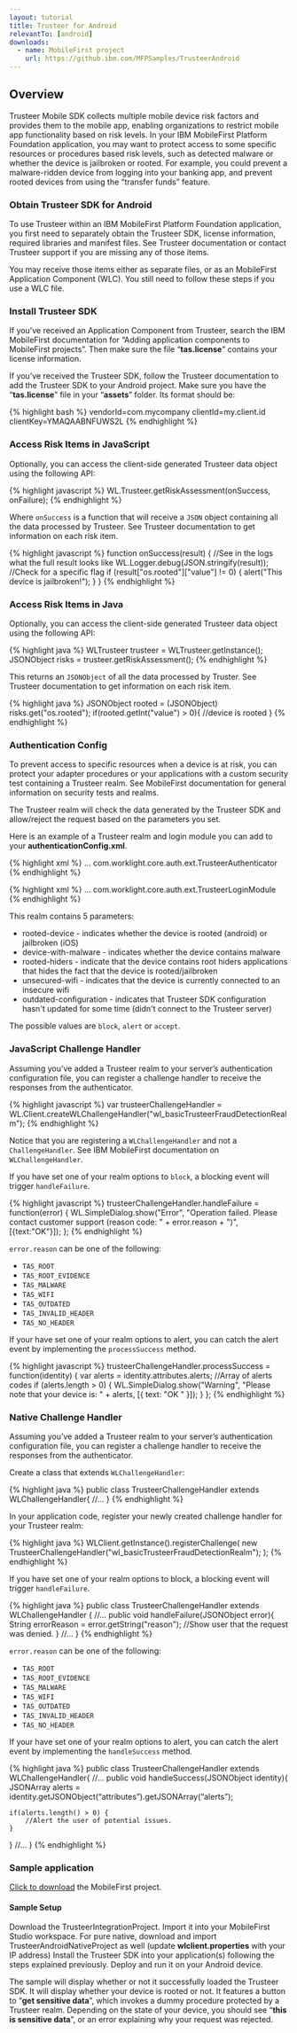 ```yaml
---
layout: tutorial
title: Trusteer for Android
relevantTo: [android]
downloads:
  - name: MobileFirst project
    url: https://github.ibm.com/MFPSamples/TrusteerAndroid
---
```

<h2>Overview</h2>
Trusteer Mobile SDK collects multiple mobile device risk factors and provides them to the mobile app, enabling organizations to restrict mobile app functionality based on risk levels. In your IBM MobileFirst Platform Foundation application, you may want to protect access to some specific resources or procedures based risk levels, such as detected malware or whether the device is jailbroken or rooted. For example, you could prevent a malware-ridden device from logging into your banking app, and prevent rooted devices from using the “transfer funds” feature.

### Obtain Trusteer SDK for Android
To use Trusteer within an IBM MobileFirst Platform Foundation application, you first need to separately obtain the Trusteer SDK, license information, required libraries and manifest files.
See Trusteer documentation or contact Trusteer support if you are missing any of those items.

You may receive those items either as separate files, or as an MobileFirst Application Component (WLC).
You still need to follow these steps if you use a WLC file.

### Install Trusteer SDK
If you’ve received an Application Component from Trusteer, search the IBM MobileFirst documentation for “Adding application components to MobileFirst projects”. Then make sure the file “**tas.license**” contains your license information.

If you’ve received the Trusteer SDK, follow the Trusteer documentation to add the Trusteer SDK to your Android project. Make sure you have the “**tas.license**” file in your “**assets**” folder. Its format should be:

{% highlight bash %}
vendorId=com.mycompany
clientId=my.client.id
clientKey=YMAQAABNFUWS2L
{% endhighlight %}

### Access Risk Items in JavaScript
Optionally, you can access the client-side generated Trusteer data object using the following API:

{% highlight javascript %}
WL.Trusteer.getRiskAssessment(onSuccess, onFailure);
{% endhighlight %}

Where <code>onSuccess</code> is a function that will receive a <code>JSON</code> object containing all the data processed by Trusteer. See Trusteer documentation to get information on each risk item.

{% highlight javascript %}
function onSuccess(result) {
  //See in the logs what the full result looks like
  WL.Logger.debug(JSON.stringify(result));
  //Check for a specific flag
  if (result["os.rooted"]["value"] != 0) {
    alert("This device is jailbroken!");
  }
}
{% endhighlight %}

### Access Risk Items in Java
Optionally, you can access the client-side generated Trusteer data object using the following API:

{% highlight java %}
WLTrusteer trusteer = WLTrusteer.getInstance();
JSONObject risks = trusteer.getRiskAssessment();
{% endhighlight %}

This returns an <code>JSONObject</code> of all the data processed by Truster. See Trusteer documentation to get information on each risk item.

{% highlight java %}
JSONObject rooted = (JSONObject) risks.get("os.rooted");
if(rooted.getInt("value") > 0){
	//device is rooted
}
{% endhighlight %}

### Authentication Config
To prevent access to specific resources when a device is at risk, you can protect your adapter procedures or your applications with a custom security test containing a Trusteer realm. See MobileFirst documentation for general information on security tests and realms.

The Trusteer realm will check the data generated by the Trusteer SDK and allow/reject the request based on the parameters you set.

Here is an example of a Trusteer realm and login module you can add to your **authenticationConfig.xml**.

{% highlight xml %}
<realms>
  ...
  <realm name="wl_basicTrusteerFraudDetectionRealm" loginModule="trusteerFraudDetectionLogin">
    <className>
      com.worklight.core.auth.ext.TrusteerAuthenticator
    </className>
    <parameter name="rooted-device" value="block" />
    <parameter name="device-with-malware" value="block" />
    <parameter name="rooted-hiders" value="block" />
    <parameter name="unsecured-wifi" value="alert" />
    <parameter name="outdated-configuration" value="alert" />
  </realm>
</realms>
{% endhighlight %}

{% highlight xml %}
<loginModules>
  ...
  <loginModule name="trusteerFraudDetectionLogin">
    <className>
      com.worklight.core.auth.ext.TrusteerLoginModule
    </className>
  </loginModule>
</loginModules>
{% endhighlight %}

This realm contains 5 parameters:

* rooted-device - indicates whether the device is rooted (android) or jailbroken (iOS)
* device-with-malware  - indicates whether the device contains malware
* rooted-hiders - indicate that the device contains root hiders applications that hides the fact that the device is rooted/jailbroken
* unsecured-wifi - indicates that the device is currently connected to an insecure wifi
* outdated-configuration - indicates that Trusteer SDK  configuration hasn't updated for some time (didn't connect to the Trusteer server)

The possible values are <code>block</code>, <code>alert</code> or <code>accept</code>.

### JavaScript Challenge Handler
Assuming you’ve added a Trusteer realm to your server’s authentication configuration file, you can register a challenge handler to receive the responses from the authenticator.

{% highlight javascript %}
var trusteerChallengeHandler = WL.Client.createWLChallengeHandler("wl_basicTrusteerFraudDetectionRealm");
{% endhighlight %}

Notice that you are registering a <code>WLChallengeHandler</code> and not a <code>ChallengeHandler</code>. See IBM MobileFirst documentation on <code>WLChallengeHandler</code>.

If you have set one of your realm options to <code>block</code>, a blocking event will trigger <code>handleFailure</code>.

{% highlight javascript %}
trusteerChallengeHandler.handleFailure = function(error) {
      WL.SimpleDialog.show("Error", "Operation failed. Please contact customer support (reason code: " + error.reason + ")",  [{text:"OK"}]);
};
{% endhighlight %}

<code>error.reason</code> can be one of the following:
<ul>
	<li><code>TAS_ROOT</code></li>
	<li><code>TAS_ROOT_EVIDENCE</code></li>
 	<li><code>TAS_MALWARE</code></li>
	<li><code>TAS_WIFI</code></li>
	<li><code>TAS_OUTDATED</code></li>
	<li><code>TAS_INVALID_HEADER</code></li>
	<li><code>TAS_NO_HEADER</code></li>
</ul>

If your have set one of your realm options to alert, you can catch the alert event by implementing the <code>processSuccess</code> method.

{% highlight javascript %}
trusteerChallengeHandler.processSuccess = function(identity) {
  var alerts = identity.attributes.alerts; //Array of alerts codes
  if (alerts.length > 0) {
    WL.SimpleDialog.show("Warning", "Please note that your device is: " + alerts, [{
      text: "OK "
    }]);
  }
};
{% endhighlight %}

### Native Challenge Handler
Assuming you’ve added a Trusteer realm to your server’s authentication configuration file, you can register a challenge handler to receive the responses from the authenticator.

Create a class that extends <code>WLChallengeHandler</code>:

{% highlight java %}
public class TrusteerChallengeHandler extends WLChallengeHandler{
//...
}
{% endhighlight %}

In your application code, register your newly created challenge handler for your Trusteer realm:

{% highlight java %}
WLClient.getInstance().registerChallenge(
  new TrusteerChallengeHandler("wl_basicTrusteerFraudDetectionRealm");
);
{% endhighlight %}

If you have set one of your realm options to block, a blocking event will trigger <code>handleFailure</code>.

{% highlight java %}
public class TrusteerChallengeHandler extends WLChallengeHandler {
//...
  public void handleFailure(JSONObject error){
      String errorReason = error.getString("reason");
      //Show user that the request was denied.
  }
//...
}
{% endhighlight %}

<code>error.reason</code> can be one of the following:
<ul>
	<li><code>TAS_ROOT</code></li>
	<li><code>TAS_ROOT_EVIDENCE</code></li>
 	<li><code>TAS_MALWARE</code></li>
	<li><code>TAS_WIFI</code></li>
	<li><code>TAS_OUTDATED</code></li>
	<li><code>TAS_INVALID_HEADER</code></li>
	<li><code>TAS_NO_HEADER</code></li>
</ul>

If your have set one of your realm options to alert, you can catch the alert event by implementing the <code>handleSuccess</code> method.

{% highlight java %}
public class TrusteerChallengeHandler extends WLChallengeHandler{
//…
  public void handleSuccess(JSONObject identity){
    JSONArray alerts = identity.getJSONObject(“attributes”).getJSONArray(“alerts”);

  	if(alerts.length() > 0) {
  		//Alert the user of potential issues.
  	}
  }
//...
}
{% endhighlight %}

### Sample application
<a href="https://github.ibm.com/MFPSamples/TrusteerAndroid" target="_blank">Click to download</a> the MobileFirst project.


#### Sample Setup
Download the TrusteerIntegrationProject.
Import it into your MobileFirst Studio workspace.
For pure native, download and import TrusteerAndroidNativeProject as well (update **wlclient.properties** with your IP address)
Install the Trusteer SDK into your application(s) following the steps explained previously.
Deploy and run it on your Android device.

The sample will display whether or not it successfully loaded the Trusteer SDK.
It will display whether your device is rooted or not.
It features a button to “**get sensitive data**”, which invokes a dummy procedure protected by a Trusteer realm.
Depending on the state of your device, you should see “**this is sensitive data**”, or an error explaining why your request was rejected.
